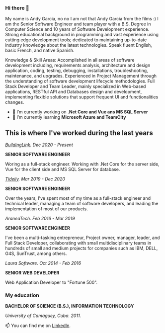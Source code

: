 ### Hi there 👋

My name is Andy Garcia, no no I am not that Andy Garcia from the films :) I am the Senior Software Engineer and team player with a B.S. Degree in Computer Science and 10 years of Software Development experience. Strong educational background in programming and vast experience using cutting edge development tools; dedicated to maintaining up-to-date industry knowledge about the latest technologies. Speak fluent English, basic French, and native Spanish.

Knowledge & Skill Areas: Accomplished in all areas of software development including, requirements analysis, architecture and design application, coding, testing, debugging, installations, troubleshooting, maintenance, and upgrades. Experienced in Project Management through the understanding of software development lifecycle methodologies. Full Stack Developer and Team Leader, mainly specialized in Web-based applications, RESTful API and Databases design and development, implementing flexible solutions that support frequent UI and functionalities changes. 

- 🔭 I’m currently working on **.Net Core and Vue ans MS SQL Server**
- 🌱 I’m currently learning **Microsoft Azure and TeamCity**

## This is where I've worked during the last years

_[BuildingLink](https://buildinglink.com). Dec 2020 - Present_

**SENIOR SOFTWARE ENGINEER**

Woring as a full-stack engineer. Working with .Net Core for the server side, Vue for the client side and MS SQL Server for database.

_[Tideily](https://www.tideily.com). Mar 2019 - Dec 2020_

**SENIOR SOFTWARE ENGINEER**

Over the years, I've spent most of my time as a full-stack engineer and technical leader, managing a team of software developers, and leading the implementation of most of our products.

_AraneaTech. Feb 2016 - Mar 2019_

**SENIOR SOFTWARE ENGINEER**

I've been a multi-tasking entrepreneur, Project owner, manager, leader, and Full Stack Developer, collaborating with small multidisciplinary teams in hundreds of small and medium projects for companies such as IBM, DELL, G4S, SunTrust, among others.

_Laura Software. Oct 2014 - Feb 2016_

**SENIOR WEB DEVELOPER**

Web Application Developer to "Fortune 500".

### My education

**BACHELOR OF SCIENCE (B.S.), INFORMATION TECHNOLOGY**

_University of Camaguey, Cuba. 2011._


📫  You can find me on [LinkedIn](https://www.linkedin.com/in/andygarciabarreiro/).

<!--
**andygarcia86/andygarcia86** is a ✨ _special_ ✨ repository because its `README.md` (this file) appears on your GitHub profile.

Here are some ideas to get you started:
- 👯 I’m looking to collaborate on ...
- 🤔 I’m looking for help with ...
- 💬 Ask me about ...
- 📫 How to reach me: ...
- 😄 Pronouns: ...
- ⚡ Fun fact: ...
-->
